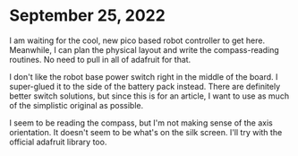 # September 25, 2022

I am waiting for the cool, new pico based robot controller to get here. Meanwhile, I can plan the
physical layout and write the compass-reading routines. No need to pull in all of adafruit for that.

I don't like the robot base power switch right in the middle of the board. I super-glued it to the 
side of the battery pack instead. There are definitely better switch solutions, but since this is
for an article, I want to use as much of the simplistic original as possible.

I seem to be reading the compass, but I'm not making sense of the axis orientation. It doesn't seem to
be what's on the silk screen. I'll try with the official adafruit library too.